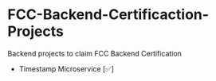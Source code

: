 # FCC-Backend-Certificaction-Projects
Backend projects to claim FCC Backend Certification

- Timestamp Microservice [✅]